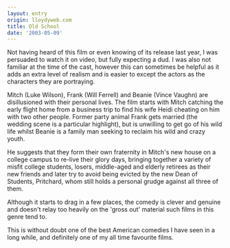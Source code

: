 ```yaml
---
layout: entry
origin: lloydyweb.com
title: Old School
date: '2003-05-09'
---
```

Not having heard of this film or even knowing of its release last year, I was persuaded to watch it on video, but fully expecting a dud. I was also not familiar at the time of the cast, however this can sometimes be helpful as it adds an extra level of realism and is easier to except the actors as the characters they are portraying.

Mitch (Luke Wilson), Frank (Will Ferrell) and Beanie (Vince Vaughn) are disillusioned with their personal lives. The film starts with Mitch catching the early flight home from a business trip to find his wife Heidi cheating on him with two other people. Former party animal Frank gets married (the wedding scene is a particular highlight), but is unwilling to get go of his wild life whilst Beanie is a family man seeking to reclaim his wild and crazy youth.

He suggests that they form their own fraternity in Mitch's new house on a college campus to re-live their glory days, bringing together a variety of misfit college students, losers, middle-aged and elderly retirees as their new friends and later try to avoid being evicted by the new Dean of Students, Pritchard, whom still holds a personal grudge against all three of them.

Although it starts to drag in a few places, the comedy is clever and genuine and doesn't relay too heavily on the 'gross out' material such films in this genre tend to.

This is without doubt one of the best American comedies I have seen in a long while, and definitely one of my all time favourite films.